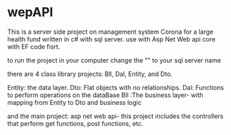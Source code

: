 # wepAPI
This is a server side project on management system Corona for a large health fund
written in c# with sql server.
use with Asp Net Web api core with EF code fisrt.
 
 
 to run the project in your computer
 change the "" to your sql server name

 there are 4 class library projects: Bll, Dal, Entity, and Dto.
 
 Entity: the data layer.
 Dto: Flat objects with no relationships.
 Dal: Functions to perform operations on the dataBase
 Bll :The business layer- with mapping from Entity to Dto and business logic
 
 and the main project: asp net web api-
 this project includes the controllers that perform get functions, post functions, etc.
